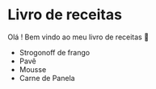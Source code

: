 # Livro de receitas
 Olá ! Bem vindo ao meu livro de receitas :wave:
  - Strogonoff de frango
  - Pavê
  - Mousse
  - Carne de Panela

